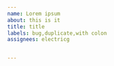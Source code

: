 ```yaml
---
name: Lorem ipsum
about: this is it
title: title
labels: bug,duplicate,with colon
assignees: electricg


---
```

